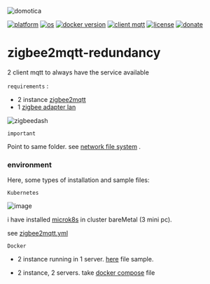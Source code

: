 ![domotica](https://github.com/william89731/zigbee2mqtt-redundancy/assets/68069659/d9638114-b43b-42df-ac97-e06290e07daa)

[![platform](https://img.shields.io/badge/platform-kubernetes-blue)](https://kubernetes.io/)
[![os](https://img.shields.io/badge/os-linux-red)](https://www.linux.org/)
[![docker version](https://img.shields.io/badge/docker%20version-20.10-brightgreen)](https://www.docker.com/)
[![client mqtt](https://img.shields.io/badge/client%20mqtt-zigbee2mqtt-yellow)](https://www.zigbee2mqtt.io/)
[![license](https://img.shields.io/badge/license-Apache--2.0-yellowgreen)](https://apache.org/licenses/LICENSE-2.0)
[![donate](https://img.shields.io/badge/donate-wango-blue)](https://www.wango.org/donate.aspx)

# zigbee2mqtt-redundancy
2 client mqtt to always have the service available

```requirements``` :
 - 2 instance [zigbee2mqtt](https://www.zigbee2mqtt.io/guide/installation/)
 - 1 [zigbee adapter lan](https://www.zigbee2mqtt.io/guide/adapters/#recommended)

![zigbeedash](https://github.com/william89731/zigbee2mqtt-redundancy/assets/68069659/6221df54-5ebc-442d-bac9-97ff9475eaa1)

```important```

Point to same folder. see [network file system](https://ubuntu.com/server/docs/service-nfs) .

### environment

Here, some types of installation and sample files:

```Kubernetes```

![image](https://github.com/william89731/zigbee2mqtt-redundancy/assets/68069659/5e03df8d-d024-4507-879d-87aba3c752d9)

i have installed [microk8s](https://microk8s.io/) in cluster bareMetal (3 mini pc).

see [zigbee2mqtt.yml]()

```Docker```

- 2 instance running in 1 server. [here]() file sample.

- 2 instance, 2 servers. take [docker compose]() file












